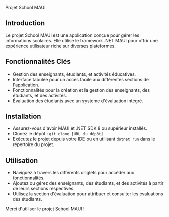 Projet School MAUI

## Introduction
Le projet School MAUI est une application conçue pour gérer les informations scolaires. Elle utilise le framework .NET MAUI pour offrir une expérience utilisateur riche sur diverses plateformes.

## Fonctionnalités Clés
- Gestion des enseignants, étudiants, et activités éducatives.
- Interface tabulée pour un accès facile aux différentes sections de l'application.
- Fonctionnalités pour la création et la gestion des enseignants, des étudiants, et des activités.
- Évaluation des étudiants avec un système d'évaluation intégré.

## Installation
- Assurez-vous d'avoir MAUI et .NET SDK 8 ou supérieur installés.
- Clonez le dépôt : `git clone [URL du dépôt]`
- Exécutez le projet depuis votre IDE ou en utilisant `dotnet run` dans le répertoire du projet.

## Utilisation
- Naviguez à travers les différents onglets pour accéder aux fonctionnalités.
- Ajoutez ou gérez des enseignants, des étudiants, et des activités à partir de leurs sections respectives.
- Utilisez la section d'évaluation pour attribuer et consulter les évaluations des étudiants.



Merci d'utiliser le projet School MAUI !
